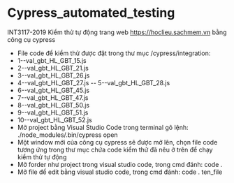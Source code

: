 # Cypress_automated_testing
INT3117-2019
Kiểm thử tự động trang web https://hoclieu.sachmem.vn bằng công cụ cypress
- File code để kiểm thử được đặt trong thư mục /cypress/integration: 
- 1--val_gbt_HL_GBT_15.js
- 2--val_gbt_HL_GBT_21.js
- 3--val_gbt_HL_GBT_26.js
- 4--val_gbt_HL_GBT_27.js
-- 5--val_gbt_HL_GBT_28.js
- 6--val_gbt_HL_GBT_45.js
- 7--val_gbt_HL_GBT_47.js
- 8--val_gbt_HL_GBT_50.js
- 9--val_gbt_HL_GBT_51.js
- 10--val_gbt_HL_GBT_52.js
- Mở project bằng Visual Studio Code trong terminal gõ lệnh: ./node_modules/.bin/cypress open
- Một window mới của công cụ cypress sẽ được mở lên, chọn file code tương ứng trong thư mục chứa code kiểm thử đã nêu ở trên để chạy kiểm thử tự động
- Mở forder như project trong visual studio code, trong cmd đánh: code .
- Mở file để edit bằng visual studio code, trong cmd đánh: code . ten_file
